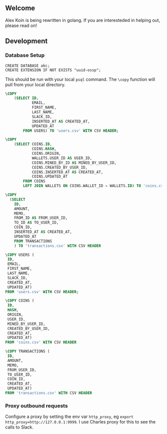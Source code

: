 
## Welcome

Alex Koin is being rewritten in golang. If you are interesteded in helping out, please read on!

## Development

### Database Setup

``` psql
CREATE DATABASE akc;
CREATE EXTENSION IF NOT EXISTS "uuid-ossp";
```

This should be run with your local `psql` command. The `\copy` function will pull from your local directory.
``` SQL
\COPY
	(SELECT ID,
			EMAIL,
			FIRST_NAME,
			LAST_NAME,
			SLACK_ID,
			INSERTED_AT AS CREATED_AT,
			UPDATED_AT
		FROM USERS) TO 'users.csv' WITH CSV HEADER;

\COPY
	(SELECT COINS.ID,
			COINS.HASH,
			COINS.ORIGIN,
			WALLETS.USER_ID AS USER_ID,
			COINS.MINED_BY_ID AS MINED_BY_USER_ID,
			COINS.CREATED_BY_USER_ID,
			COINS.INSERTED_AT AS CREATED_AT,
			COINS.UPDATED_AT
		FROM COINS
		LEFT JOIN WALLETS ON COINS.WALLET_ID = WALLETS.ID) TO 'coins.csv' WITH CSV HEADER

\COPY
  (SELECT 
    ID,
    AMOUNT,
    MEMO,
    FROM_ID AS FROM_USER_ID,
    TO_ID AS TO_USER_ID,
    COIN_ID,
    INSERTED_AT AS CREATED_AT,
    UPDATED_AT
    FROM TRANSACTIONS
    ) TO 'transactions.csv' WITH CSV HEADER
 ```

 ``` SQL
\COPY USERS (
  ID,
  EMAIL,
  FIRST_NAME,
  LAST_NAME,
  SLACK_ID,
  CREATED_AT,
  UPDATED_AT)
FROM 'users.csv' WITH CSV HEADER;

\COPY COINS (
  ID,
  HASH,
  ORIGIN,
  USER_ID,
  MINED_BY_USER_ID,
  CREATED_BY_USER_ID,
  CREATED_AT,
  UPDATED_AT)
FROM 'coins.csv' WITH CSV HEADER

\COPY TRANSACTIONS (
  ID,
  AMOUNT,
  MEMO,
  FROM_USER_ID,
  TO_USER_ID,
  COIN_ID,
  CREATED_AT,
  UPDATED_AT)
FROM 'transactions.csv' WITH CSV HEADER
```

### Proxy outbound requests

Configure a proxy by setting the env var `http_proxy`, eg `export http_proxy=http://127.0.0.1:9999`. I use Charles proxy for this to see the calls to Slack.
